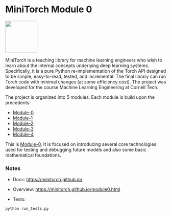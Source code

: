 # MiniTorch Module 0  

<img src="https://minitorch.github.io/_images/match.png" width="100px">

MiniTorch is a teaching library for machine learning engineers who wish to learn about the internal concepts underlying deep learning systems. Specifically, it is a pure Python re-implementation of the Torch API designed to be simple, easy-to-read, tested, and incremental. The final library can run Torch code with minimal changes (at some efficiency cost). The project was developed for the course Machine Learning Engineering at Cornell Tech.

The project is organized into 5 modules. Each module is build upon the precedents.
* [Module-0](https://github.com/Mountagha/minittorch-module-0)
* [Module-1](https://github.com/Mountagha/minitorch-module-1)
* [Module-2](https://github.com/Mountagha/Module-2)
* [Module-3](https://github.com/Mountagha/Module-3)
* [Module-4](https://github.com/Mountagha/Module-4)

This is [Module-0](https://github.com/Mountagha/minitorch-module-0). It is focused on introducing several core technologies used for testing and debugging future models and also some basic mathematical foundations.

### Notes

* Docs: https://minitorch.github.io/

* Overview: https://minitorch.github.io/module0.html

* Tests:

```
python run_tests.py
```
